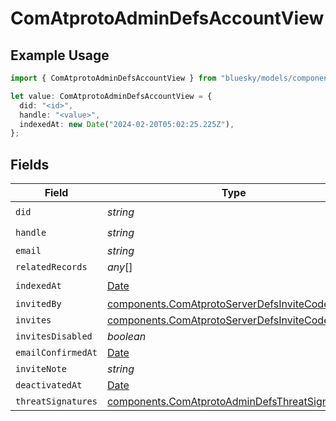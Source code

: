 # ComAtprotoAdminDefsAccountView

## Example Usage

```typescript
import { ComAtprotoAdminDefsAccountView } from "bluesky/models/components";

let value: ComAtprotoAdminDefsAccountView = {
  did: "<id>",
  handle: "<value>",
  indexedAt: new Date("2024-02-20T05:02:25.225Z"),
};
```

## Fields

| Field                                                                                                            | Type                                                                                                             | Required                                                                                                         | Description                                                                                                      |
| ---------------------------------------------------------------------------------------------------------------- | ---------------------------------------------------------------------------------------------------------------- | ---------------------------------------------------------------------------------------------------------------- | ---------------------------------------------------------------------------------------------------------------- |
| `did`                                                                                                            | *string*                                                                                                         | :heavy_check_mark:                                                                                               | N/A                                                                                                              |
| `handle`                                                                                                         | *string*                                                                                                         | :heavy_check_mark:                                                                                               | N/A                                                                                                              |
| `email`                                                                                                          | *string*                                                                                                         | :heavy_minus_sign:                                                                                               | N/A                                                                                                              |
| `relatedRecords`                                                                                                 | *any*[]                                                                                                          | :heavy_minus_sign:                                                                                               | N/A                                                                                                              |
| `indexedAt`                                                                                                      | [Date](https://developer.mozilla.org/en-US/docs/Web/JavaScript/Reference/Global_Objects/Date)                    | :heavy_check_mark:                                                                                               | N/A                                                                                                              |
| `invitedBy`                                                                                                      | [components.ComAtprotoServerDefsInviteCode](../../models/components/comatprotoserverdefsinvitecode.md)           | :heavy_minus_sign:                                                                                               | N/A                                                                                                              |
| `invites`                                                                                                        | [components.ComAtprotoServerDefsInviteCode](../../models/components/comatprotoserverdefsinvitecode.md)[]         | :heavy_minus_sign:                                                                                               | N/A                                                                                                              |
| `invitesDisabled`                                                                                                | *boolean*                                                                                                        | :heavy_minus_sign:                                                                                               | N/A                                                                                                              |
| `emailConfirmedAt`                                                                                               | [Date](https://developer.mozilla.org/en-US/docs/Web/JavaScript/Reference/Global_Objects/Date)                    | :heavy_minus_sign:                                                                                               | N/A                                                                                                              |
| `inviteNote`                                                                                                     | *string*                                                                                                         | :heavy_minus_sign:                                                                                               | N/A                                                                                                              |
| `deactivatedAt`                                                                                                  | [Date](https://developer.mozilla.org/en-US/docs/Web/JavaScript/Reference/Global_Objects/Date)                    | :heavy_minus_sign:                                                                                               | N/A                                                                                                              |
| `threatSignatures`                                                                                               | [components.ComAtprotoAdminDefsThreatSignature](../../models/components/comatprotoadmindefsthreatsignature.md)[] | :heavy_minus_sign:                                                                                               | N/A                                                                                                              |